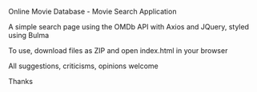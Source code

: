 Online Movie Database - Movie Search Application

A simple search page using the OMDb API with Axios and JQuery, styled using Bulma


To use, download files as ZIP and open index.html in your browser

All suggestions, criticisms, opinions welcome 

Thanks
